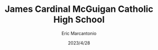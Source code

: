 ---
title: James Cardinal McGuigan Catholic High School
date: 2023/4/28
description: First community placement
tag: experience
author: Eric Marcantonio
---